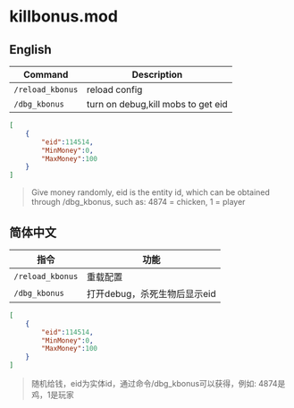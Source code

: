 # killbonus.mod

## English

| Command | Description |
| - | - |
| `/reload_kbonus` | reload config |
| `/dbg_kbonus` | turn on debug,kill mobs to get eid |
```json
[
    {
        "eid":114514,
        "MinMoney":0,
        "MaxMoney":100
    }
]
```
> Give money randomly, eid is the entity id, which can be obtained through /dbg_kbonus, such as: 4874 = chicken, 1 = player

## 简体中文
| 指令 | 功能 |
| - | - |
| `/reload_kbonus` | 重载配置 |
| `/dbg_kbonus` | 打开debug，杀死生物后显示eid |
```json
[
    {
        "eid":114514,
        "MinMoney":0,
        "MaxMoney":100
    }
]
```

> 随机给钱，eid为实体id，通过命令/dbg_kbonus可以获得，例如: 4874是鸡，1是玩家